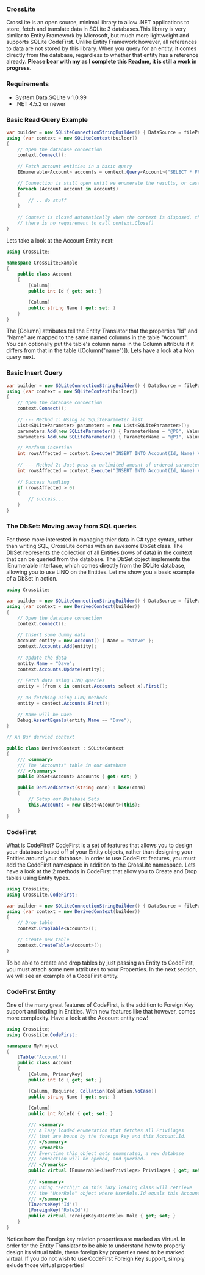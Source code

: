 ### CrossLite
CrossLite is an open source, minimal library to allow .NET applications to store, fetch and translate data in SQLite 3 databases.This library is very similar to Entity Framework by Microsoft, but much more lightweight and supports SQLite CodeFirst. Unlike Entity Framework however, all references to data are not stored by this library. When you query for an entity, it comes directly from the database, regardless to whether that entity has a reference already.
__Please bear with my as I complete this Readme, it is still a work in progress__.

### Requirements
 * System.Data.SQLite v 1.0.99
 * .NET 4.5.2 or newer

### Basic Read Query Example
```C#
var builder = new SQLiteConnectionStringBuilder() { DataSource = filePath };
using (var context = new SQLiteContext(builder))
{
    // Open the database connection
    context.Connect();
    
	// Fetch account entities in a basic query
	IEnumerable<Account> accounts = context.Query<Account>("SELECT * FROM Account WHERE Id > 0");

	// Connection is still open until we enumerate the results, or cast to an ToArray() or ToList()'
	foreach (Account account in accounts)
	{
		// .. do stuff
	}
	
	// Context is closed automatically when the context is disposed, therfore
	// there is no requirement to call context.Close()
}
```
Lets take a look at the Account Entity next:
```C#
using CrossLite;

namespace CrossLiteExample
{
    public class Account
    {
        [Column]
        public int Id { get; set; }

        [Column]
        public string Name { get; set; }
    }
}
```
The [Column] attributes tell the Entity Translator that the properties "Id" and "Name" are mapped to the same named columns in the table "Account". You can optionally put the table's column name in the Column attribute if it differs from that in the table ([Column("name")]). Lets have a look at a Non query next.

### Basic Insert Query
```C#
var builder = new SQLiteConnectionStringBuilder() { DataSource = filePath };
using (var context = new SQLiteContext(builder))
{
    // Open the database connection
    context.Connect();
    
    // --- Method 1: Using an SQLiteParameter list
	List<SQLiteParameter> parameters = new List<SQLiteParameter>();
	parameters.Add(new SQLiteParameter() { ParameterName = "@P0", Value = 2 });
	parameters.Add(new SQLiteParameter() { ParameterName = "@P1", Value = "Steve" });

	// Perform insertion
	int rowsAffected = context.Execute("INSERT INTO Account(Id, Name) VALUES(@P0, @P1)", parameters);
	
	// --- Method 2: Just pass an unlimited amount of ordered parameters
	int rowsAffected = context.Execute("INSERT INTO Account(Id, Name) VALUES(@P0, @P1)", 1, "Dave");
	
	// Success handling
	if (rowsAffected > 0)
	{
		// success...
	}
}
```

### The DbSet: Moving away from SQL queries
For those more interested in managing thier data in C# type syntax, rather than writing SQL, CrossLite comes with an awesome DbSet<TEntity> class. The DbSet represents the collection of all Entities (rows of data) in the context that can be queried from the database. The DbSet object implements the IEnumerable interface, which comes directly from the SQLite database, allowing you to use LINQ on the Entities. Let me show you a basic example of a DbSet in action.

```C#
using CrossLite;

var builder = new SQLiteConnectionStringBuilder() { DataSource = filePath };
using (var context = new DerivedContext(builder))
{
    // Open the database connection
    context.Connect();
    
    // Insert some dummy data
    Account entity = new Account() { Name = "Steve" };
    context.Accounts.Add(entity);
    
    // Update the data
    entity.Name = "Dave";
    context.Accounts.Update(entity);
    
    // Fetch data using LINQ queries
    entity = (from x in context.Accounts select x).First();
    
    // OR fetching using LINQ methods
    entity = context.Accounts.First();
    
    // Name will be Dave
    Debug.AssertEquals(entity.Name == "Dave");
}

// An Our dervied context

public class DerivedContext : SQLiteContext
{
	/// <summary>
	/// The "Accounts" table in our database
	/// </summary>
	public DbSet<Account> Accounts { get; set; }

	public DerivedContext(string conn) : base(conn)
	{
		// Setup our Database Sets
		this.Accounts = new DbSet<Account>(this);
	}
}
```

### CodeFirst
What is CodeFirst? CodeFirst is a set of features that allows you to design your database based off of your Entity objects, rather than designing your Entities around your database. In order to use CodeFirst features, you must add the CodeFirst namespace in addition to the CrossLite namespace. Lets have a look at the 2 methods in CodeFirst that allow you to Create and Drop tables using Entity types.

```C#
using CrossLite;
using CrossLite.CodeFirst;

var builder = new SQLiteConnectionStringBuilder() { DataSource = filePath };
using (var context = new DerivedContext(builder))
{
    // Drop table
    context.DropTable<Account>();

    // Create new table
    context.CreateTable<Account>();
}
```
To be able to create and drop tables by just passing an Entity to CodeFirst, you must attach some new attributes to your Properties. In the next section, we will see an example of a CodeFirst entity.

### CodeFirst Entity
One of the many great features of CodeFirst, is the addition to Foreign Key support and loading in Entities. With new features like that however, comes more complexity. Have a look at the Account entity now!

```C#
using CrossLite;
using CrossLite.CodeFirst;

namespace MyProject
{
    [Table("Account")]
    public class Account
    {
        [Column, PrimaryKey]
        public int Id { get; set; }

        [Column, Required, Collation(Collation.NoCase)]
        public string Name { get; set; }
        
        [Column]
        public int RoleId { get; set; }

        /// <summary>
        /// A lazy loaded enumeration that fetches all Privilages
        /// that are bound by the foreign key and this Account.Id.
        /// </summary>
        /// <remarks>
        /// Everytime this object gets enumerated, a new database 
        /// connection will be opened, and queried.
        /// </remarks>
        public virtual IEnumerable<UserPrivilege> Privilages { get; set; }
        
        /// <summary>
        /// Using "Fetch()" on this lazy loading class will retrieve
        /// the "UserRole" object where UserRole.Id equals this Account.RoleId.
        /// </summary>
        [InverseKey("Id")]
        [ForeignKey("RoleId")]
        public virtual ForeignKey<UserRole> Role { get; set; }
    }
}
```
Notice how the Foreign key relation properties are marked as Virtual. In order for the Entity Translator to be able to understand how to properly design its virtual table, these foreign key properties need to be marked virtual. If you do not wish to use CodeFirst Foreign Key support, simply exlude those virtual properties!
